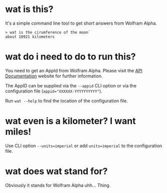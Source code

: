 # wat is this?

It's a simple command line tool to get short answers from Wolfram Alpha.

```
> wat is the cirumference of the moon`
about 10921 kilometers
```

# wat do i need to do to run this?

You need to get an AppId from Wolfram Alpha. Please visit the
[API Documentation](https://products.wolframalpha.com/api/) website
for further information.

The AppID can be supplied via the `--appid` CLI option or via the configuration
file (`appid="XXXXXX-YYYYYYYYYY"`).

Run `wat --help` to find the location of the configuration file.

# wat even is a kilometer? I want miles!

Use CLI option `--units=imperial` or add `units=imperial` to the configuration
file.

# wat does wat stand for?

Obviously it stands for Wolfram Alpha uhh... Thing.
